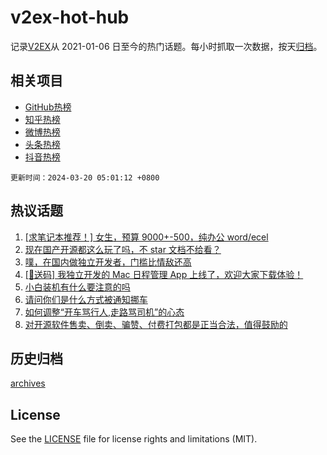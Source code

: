 # v2ex-hot-hub

 记录[V2EX](https://www.v2ex.com/)从 2021-01-06 日至今的热门话题。每小时抓取一次数据，按天[归档](archives)。
 
 ## 相关项目

- [GitHub热榜](https://github.com/it985/github-hot-hub)
- [知乎热榜](https://github.com/it985/zhihu-hot-hub)
- [微博热榜](https://github.com/it985/weibo-hot-hub)
- [头条热榜](https://github.com/it985/toutiao-hot-hub)
- [抖音热榜](https://github.com/it985/douyin-hot-hub)


 `更新时间：2024-03-20 05:01:12 +0800`

## 热议话题

1. [[求笔记本推荐！] 女生，预算 9000+-500，纯办公 word/ecel](https://www.v2ex.com/t/1024975)
1. [现在国产开源都这么玩了吗，不 star 文档不给看？](https://www.v2ex.com/t/1024935)
1. [噗，在国内做独立开发者，门槛比情敌还高](https://www.v2ex.com/t/1025007)
1. [[🎁送码] 我独立开发的 Mac 日程管理 App 上线了，欢迎大家下载体验！](https://www.v2ex.com/t/1024956)
1. [小白装机有什么要注意的吗](https://www.v2ex.com/t/1024917)
1. [请问你们是什么方式被通知挪车](https://www.v2ex.com/t/1024932)
1. [如何调整“开车骂行人,走路骂司机”的心态](https://www.v2ex.com/t/1024924)
1. [对开源软件售卖、倒卖、骗赞、付费打包都是正当合法，值得鼓励的](https://www.v2ex.com/t/1024977)

## 历史归档

[archives](archives)

## License

See the [LICENSE](LICENSE) file for license rights and limitations (MIT).
